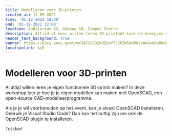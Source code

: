 ```yaml
---
title: Modelleren voor 3D-printen
created_at: 11-09-2022
time: '01-12-2022 18:00'
end: '01-12-2022 22:00'
location: Auditorium A3, Gebouw S9, Campus Sterre
description: Altijd al eens willen leren 3D printen? Leer de kneepjes van het vak om je eigen 3D modellen te maken!
header_text_background: true
banner: https://pics.zeus.gent/mYZ47IUS32NdEKaYTJ2kIW5mHMKtoWuVwk6uMK4n.png
locationlink: $s9
---
```


# Modelleren voor 3D-printen

Al altijd willen leren je eigen functionele 3D-prints maken? In deze workshop leer je
hoe je je eigen modellen kan maken met OpenSCAD, een open-source CAD-modelleerprogramma.

Als je je wil voorbereiden op het event, kan je alvast OpenSCAD installeren. Gebruik je
Visual Studio Code? Dan kan het nuttig zijn om ook de OpenSCAD plugin te installeren.

Tot dan!
